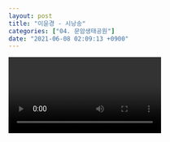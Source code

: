 ```yaml
---
layout: post
title: "이윤경 - 시낭송"
categories: ["04. 문암생태공원"]
date: "2021-06-08 02:09:13 +0900"
---
```

<video class="post-video" controls>

    <source src='{{ "assets/videos/04. 문암생태공원/06.mp4" | relative_url }}'
            type="video/mp4">

    Sorry, your browser doesn't support embedded videos.
</video>
